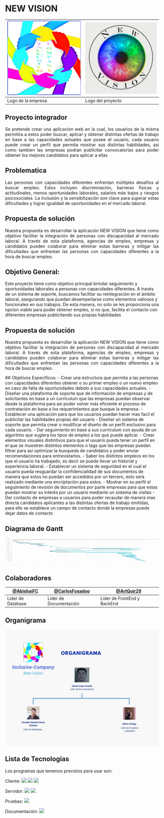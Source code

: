# NEW VISION
<img src="/FrontEnd/Assets/LOGO IC3.jpg" /> | <img src="/FrontEnd/Assets/LogoNV.jpg" /> | 
--------------------------------------------|-------------------------------------------|
 Logo de la empresa | Logo del proyecto |

## Proyecto integrador
<p align = justify>
Se pretende crear una aplicacion web en la cual, los usuarios de la misma permitira a estos poder buscar, aplicar y obtener distintas ofertas de trabajo en base a las capacidades actuales que posee el usuario, cada usuario puede crear un perfil que permita mostrar sus distintas habilidades, asi como tambien las empresas podran publicitar convocatorias para poder obtener los mejores candidatos para aplicar a ellas
</p>

## Problematica
<p align = justify>
Las personas con capacidades diferentes enfrentan múltiples desafíos al buscar empleo. Estos incluyen discriminación, barreras físicas y actitudinales, menos oportunidades laborales, salarios más bajos y riesgos psicosociales. La inclusión y la sensibilización son clave para superar estas dificultades y lograr igualdad de oportunidades en el mercado laboral.
</p>

## Propuesta de solución
<p align = justify>
Nuestra propuesta es desarrollar la aplicación NEW VISION que tiene como objetivo facilitar la integración de personas con discapacidad al mercado laboral. A través de esta plataforma, agencias de empleo, empresas y candidatos pueden colaborar para eliminar estas barreras y mitigar las dificultades que enfrentan las personas con capacidades diferentes a la hora de buscar empleo.
</p>


## Objetivo General:
<p align = jusitify>
Este proyecto tiene como objetivo principal brindar seguimiento y oportunidades laborales a personas con capacidades diferentes. A través de un sistema de soporte, buscamos facilitar su reintegración en el ámbito laboral, asegurando que puedan desempeñarse como elementos valiosos y funcionales en sus trabajos. De esta manera, no solo se les proporciona una opcion viable para poder obtener empleo, si no que, facilita el contacto con diferentes empresas publicitando sus propias habilidades
</p>

## Propuesta de solución
<p align = justify>
Nuestra propuesta es desarrollar la aplicación NEW VISION que tiene como objetivo facilitar la integración de personas con discapacidad al mercado laboral. A través de esta plataforma, agencias de empleo, empresas y candidatos pueden colaborar para eliminar estas barreras y mitigar las dificultades que enfrentan las personas con capacidades diferentes a la hora de buscar empleo.
</p>
## Objetivos Especificos: 
  - Crear una estructura que permita a las personas con capacidades diferentes obtener o su primer empleo o un nuevo empleo en caso de falta de oportunidades debido a sus capacidades actuales.
  - Diseñar una plataforma de soporte que de información de empresas y de solicitantes en base a un curriculum que las empresas puedan observar desde la plataforma para así poder volver más eficiente el proceso de contratación en base a los requerimientos que busque la empresa.
  - Establecer una aplicación para que los usuarios puedan hacer mas facil el publicitar las habilidades propias del usuario
  - Diseñar un sistema de soporte que permita crear o modificar el diseño de un perfil exclusivo para cada usuario.
  - Dar seguimiento en base a sus curriculum con ayuda de un algoritmo que sugiera los tipos de empleo a los que puede aplicar.
  - Crear elementos visuales distintivos para que el usuario pueda tener un perfil en el que se muestren distintos elementos o tags que las empresas puedan filtrar para así optimizar la busqueda de candidatos y poder enviar recomendaciones para entrevistarlos.
  - Saber los distintos empleos en los que el usuario ha trabajado, es decir se puede llevar un historial y experiencia laboral.
  - Establecer un sistema de seguridad en el cual el usuario pueda resguardar la confidencialidad de sus documentos de manera que estos no puedan ser accedidos por un tercero, esto será realizado mediante una encriptación para estos.
  - Mostrar en su perfil el seguimiento de revisión de documentos por parte empresas para que estas puedan mostrar su interés por un usuario mediante un sistema de visitas
  - Dar contacto de empresas a usuarios para poder recaudar de manera mas directa candidatos aplicantes a las distintas ofertas de trabajo emitidas, para ello se establece un campo de contacto donde la empresas puede dejar datos de contacto

## Diagrama de Gantt
<img src="/Others/New_Vision.png" />

## Colaboradores

[@AbishaiFC](https://github.com/AbishaiFC) | [@CarlosFosadoo](https:github.com/CarlosFosadoo) | [@ArtQuir29](https://github.com/ArtQuir29)
------|-------|------|
Lider de Database | Lider de Documentación | Lider de FrontEnd y BackEnd

## Organigrama

<img src="/Others/Organigrama.jpg" />

## Lista de Tecnologías
<p align = justify>
Los programas que tenemos previstos para usar son: 

  Cliente: ![](https://img.shields.io/badge/JavaScript-F7DF1E?style=for-the-badge&logo=javascript&logoColor=black)  ![](https://img.shields.io/badge/HTML5-E34F26?style=for-the-badge&logo=html5&logoColor=white)  ![](https://img.shields.io/badge/CSS3-1572B6?style=for-the-badge&logo=css3&logoColor=white)  

  
  Servidor: ![](https://img.shields.io/badge/PHP-777BB4?style=for-the-badge&logo=php&logoColor=white)  ![](https://img.shields.io/badge/MySQL-005C84?style=for-the-badge&logo=mysql&logoColor=white)

  
  Pruebas: ![](https://img.shields.io/badge/Google_chrome-4285F4?style=for-the-badge&logo=Google-chrome&logoColor=white)

  
  Documentación:  ![](https://img.shields.io/badge/Made%20with-Markdown-1f425f.svg)



